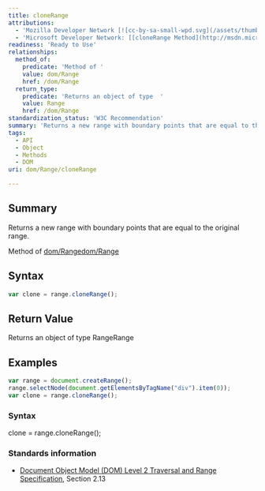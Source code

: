 ```yaml
---
title: cloneRange
attributions:
  - 'Mozilla Developer Network [![cc-by-sa-small-wpd.svg](/assets/thumb/8/8c/cc-by-sa-small-wpd.svg/120px-cc-by-sa-small-wpd.svg.png)](http://creativecommons.org/licenses/by-sa/3.0/us/): [[Range.cloneRange](https://developer.mozilla.org/en-US/docs/Web/API/Range.cloneRange) Article]'
  - 'Microsoft Developer Network: [[cloneRange Method](http://msdn.microsoft.com/en-us/library/ie/ff975438(v=vs.85).aspx) Article]'
readiness: 'Ready to Use'
relationships:
  method_of:
    predicate: 'Method of '
    value: dom/Range
    href: /dom/Range
  return_type:
    predicate: 'Returns an object of type  '
    value: Range
    href: /dom/Range
standardization_status: 'W3C Recommendation'
summary: 'Returns a new range with boundary points that are equal to the original range.'
tags:
  - API
  - Object
  - Methods
  - DOM
uri: dom/Range/cloneRange

---
```

## Summary

Returns a new range with boundary points that are equal to the original range.

Method of [dom/Range](/dom/Range)[dom/Range](/dom/Range)

## Syntax

``` js
var clone = range.cloneRange();
```

## Return Value

Returns an object of type RangeRange

## Examples

``` js
var range = document.createRange();
range.selectNode(document.getElementsByTagName("div").item(0));
var clone = range.cloneRange();
```

### Syntax

clone = range.cloneRange();

### Standards information

-   [Document Object Model (DOM) Level 2 Traversal and Range Specification](http://go.microsoft.com/fwlink/p/?linkid=182712), Section 2.13
